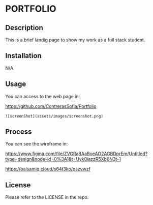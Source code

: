 # PORTFOLIO

## Description

This is a brief landig page to show my work as a full stack student.

## Installation

N/A

## Usage

You can access to the web page in: 

https://github.com/ContrerasSofia/Portfolio

    ![screenShot](assets/images/screenshot.png)


## Process

You can see the wireframe in:

https://www.figma.com/file/ZVGRa8AaBoeAO2AGBDprEm/Untitled?type=design&node-id=0%3A1&t=Uyk0iazzR5Xb6N3t-1

https://balsamiq.cloud/s64t3ko/pszvwzf

## License

Please refer to the LICENSE in the repo.